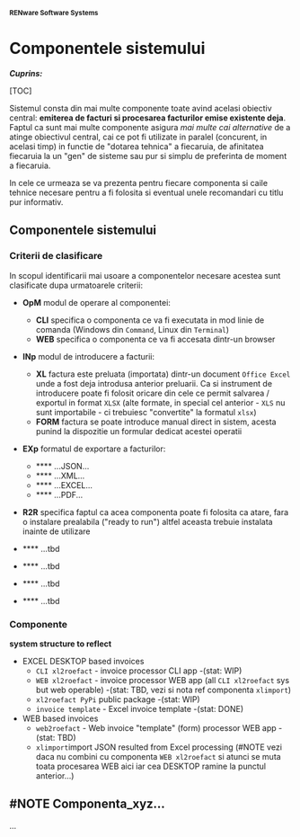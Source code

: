 <small>**RENware Software Systems**</small>

# Componentele sistemului


***Cuprins:***

[TOC]


Sistemul consta din mai multe componente toate avind acelasi obiectiv central: **emiterea de facturi si procesarea facturilor emise existente deja**. Faptul ca sunt mai multe componente asigura *mai multe cai alternative* de a atinge obiectivul central, cai ce pot fi utilizate in paralel (concurent, in acelasi timp) in functie de "dotarea tehnica" a fiecaruia, de afinitatea fiecaruia la un "gen" de sisteme sau pur si simplu de preferinta de moment a fiecaruia.

In cele ce urmeaza se va prezenta pentru fiecare componenta si caile tehnice necesare pentru a fi folosita si eventual unele recomandari cu titlu pur informativ.



## Componentele sistemului

### Criterii de clasificare

In scopul identificarii mai usoare a componentelor necesare acestea sunt clasificate dupa urmatoarele criterii:

* **OpM** modul de operare al componentei:
    * **CLI** specifica o componenta ce va fi executata in mod linie de comanda (Windows din `Command`, Linux din `Terminal`)
    * **WEB** specifica o componenta ce va fi accesata dintr-un browser

* **INp**  modul de introducere a facturii:
    * **XL** factura este preluata (importata) dintr-un document `Office Excel` unde a fost deja introdusa anterior preluarii. Ca si instrument de introducere poate fi folosit oricare din cele ce permit salvarea / exportul in format `XLSX` (alte formate, in special cel anterior - `XLS` nu sunt importabile - ci trebuiesc "convertite" la formatul `xlsx`)
    * **FORM** factura se poate introduce manual direct in sistem, acesta punind la dispozitie un formular dedicat acestei operatii

* **EXp** formatul de exportare a facturilor:
  * **** ...JSON...
  * **** ...XML...
  * **** ...EXCEL...
  * **** ...PDF...

* **R2R** specifica faptul ca acea componenta poate fi folosita ca atare, fara o instalare prealabila ("ready to run") altfel aceasta trebuie instalata inainte de utilizare

* **** ...tbd 
* **** ...tbd 
* **** ...tbd 
* **** ...tbd 



### Componente

<!-- TODO: info preluata din CHANGELOG: -->

**system structure to reflect**

* EXCEL DESKTOP based invoices
    * `CLI xl2roefact` - invoice processor CLI app -(stat: WIP)
    * `WEB xl2roefact` - invoice processor WEB app (all `CLI xl2roefact` sys but web operable) -(stat: TBD, vezi si nota ref componenta `xlimport`)
    * `xl2roefact PyPi` public package -(stat: WIP)
    * `invoice template` - Excel invoice template -(stat: DONE)
* WEB based invoices
    * `web2roefact` - Web invoice "template" (form) processor WEB app -(stat: TBD)
    * `xlimport`import JSON resulted from Excel processing (#NOTE vezi daca nu combini cu componenta `WEB xl2roefact` si atunci se muta toata procesarea WEB aici iar cea DESKTOP ramine la punctul anterior...)








## #NOTE Componenta_xyz...

...
